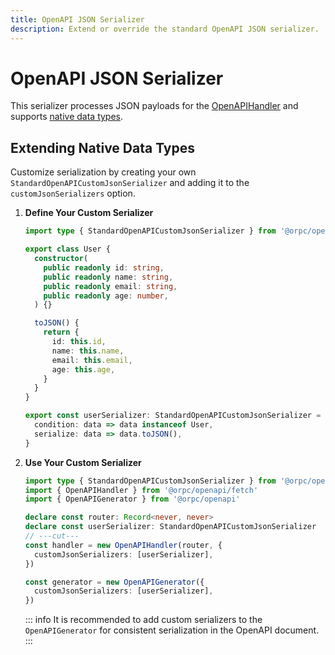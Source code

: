 ```yaml
---
title: OpenAPI JSON Serializer
description: Extend or override the standard OpenAPI JSON serializer.
---
```


# OpenAPI JSON Serializer

This serializer processes JSON payloads for the [OpenAPIHandler](/docs/openapi/openapi-handler) and supports [native data types](/docs/openapi/openapi-handler#supported-data-types).

## Extending Native Data Types

Customize serialization by creating your own `StandardOpenAPICustomJsonSerializer` and adding it to the `customJsonSerializers` option.

1. **Define Your Custom Serializer**

   ```ts twoslash
   import type { StandardOpenAPICustomJsonSerializer } from '@orpc/openapi-client/standard'

   export class User {
     constructor(
       public readonly id: string,
       public readonly name: string,
       public readonly email: string,
       public readonly age: number,
     ) {}

     toJSON() {
       return {
         id: this.id,
         name: this.name,
         email: this.email,
         age: this.age,
       }
     }
   }

   export const userSerializer: StandardOpenAPICustomJsonSerializer = {
     condition: data => data instanceof User,
     serialize: data => data.toJSON(),
   }
   ```

2. **Use Your Custom Serializer**

   ```ts twoslash
   import type { StandardOpenAPICustomJsonSerializer } from '@orpc/openapi-client/standard'
   import { OpenAPIHandler } from '@orpc/openapi/fetch'
   import { OpenAPIGenerator } from '@orpc/openapi'

   declare const router: Record<never, never>
   declare const userSerializer: StandardOpenAPICustomJsonSerializer
   // ---cut---
   const handler = new OpenAPIHandler(router, {
     customJsonSerializers: [userSerializer],
   })

   const generator = new OpenAPIGenerator({
     customJsonSerializers: [userSerializer],
   })
   ```

   ::: info
   It is recommended to add custom serializers to the `OpenAPIGenerator` for consistent serialization in the OpenAPI document.
   :::

